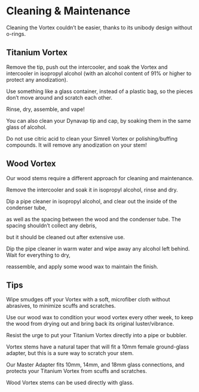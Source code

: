 # Cleaning & Maintenance
Cleaning the Vortex couldn’t be easier, thanks to its unibody design without o-rings.

 

##  Titanium Vortex

Remove the tip, push out the intercooler, and soak the Vortex and intercooler in isopropyl alcohol (with an alcohol content of 91% or higher to protect any anodization). 

Use something like a glass container, instead of a plastic bag, so the pieces don’t move around and scratch each other. 

Rinse, dry, assemble, and vape!

You can also clean your Dynavap tip and cap, by soaking them in the same glass of alcohol.

Do not use citric acid to clean your Simrell Vortex or polishing/buffing compounds. It will remove any anodization on your stem!

 

## Wood Vortex
Our wood stems require a different approach for cleaning and maintenance. 

Remove the intercooler and soak it in isopropyl alcohol, rinse and dry. 

Dip a pipe cleaner in isopropyl alcohol, and clear out the inside of the condenser tube, 

as well as the spacing between the wood and the condenser tube. The spacing shouldn’t collect any debris, 

but it should be cleaned out after extensive use. 

Dip the pipe cleaner in warm water and wipe away any alcohol left behind. Wait for everything to dry, 

reassemble, and apply some wood wax to maintain the finish.

 

## Tips
Wipe smudges off your Vortex with a soft, microfiber cloth without abrasives, to minimize scuffs and scratches.

Use our wood wax to condition your wood vortex every other week, to keep the wood from drying out and bring back its original luster/vibrance.

Resist the urge to put your Titanium Vortex directly into a pipe or bubbler. 

Vortex stems have a natural taper that will fit a 10mm female ground-glass adapter, but this is a sure way to scratch your stem. 

Our Master Adapter fits 10mm, 14mm, and 18mm glass connections, and protects your Titanium Vortex from scuffs and scratches. 

Wood Vortex stems can be used directly with glass.
